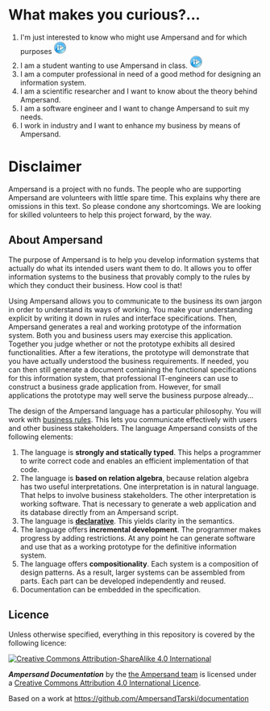 # What makes you curious?...

1. I'm just interested to know who might use Ampersand and for which purposes ![about Ampersand](/assets/59951_icon.jpg)
2. I am a student wanting to use Ampersand in class. ![](/assets/59951_icon.jpg)
3. I am a computer professional in need of a good method for designing an information system.
4. I am a scientific researcher and I want to know about the theory behind Ampersand.
5. I am a software engineer and I want to change Ampersand to suit my needs.
6. I work in industry and I want to enhance my business by means of Ampersand.

# Disclaimer
Ampersand is a project with no funds. The people who are supporting Ampersand are volunteers with little spare time. This explains why there are omissions in this text. So please condone any shortcomings. We are looking for skilled volunteers to help this project forward, by the way.

<!---
The purpose of the include here below is that the summary is printed at the front page.

{% include "./SUMMARY.md" %}
-->


## About Ampersand
The purpose of Ampersand is to help you develop information systems that actually do what its intended users want them to do. It allows you to offer information systems to the business that provably comply to the rules by which they conduct their business. How cool is that!

Using Ampersand allows you to communicate to the business its own jargon in order to understand its ways of working. You make your understanding explicit by writing it down in rules and interface specifications. Then, Ampersand generates a real and working prototype of the information system. Both you and business users may exercise this application. Together you judge whether or not the prototype exhibits all desired functionalities. After a few iterations, the prototype will demonstrate that you have actually understood the business requirements. If needed, you can then still generate a document containing the functional specifications for this information system, that professional IT-engineers can use to construct a business grade application from. However, for small applications the prototype may well serve the business purpose already...

The design of the Ampersand language has a particular philosophy. You will work with [business rules](http://www.businessrulesgroup.org/brmanifesto/BRManifesto.pdf). This lets you communicate effectively with users and other business stakeholders. The language Ampersand consists of the following elements:
1. The language is **strongly and statically typed**. This helps a programmer to write correct code and enables an efficient implementation of that code.
2. The language is **based on relation algebra**, because relation algebra has two useful interpretations. One interpretation is in natural language. That helps to involve business stakeholders. The other interpretation is working software. That is necessary to generate a web application and its database directly from an Ampersand script.
3. The language is **[declarative](/why-declarative.md "Why Declarative?")**. This yields clarity in the semantics.
4. The language offers **incremental development**. The programmer makes progress by adding restrictions. At any point he can generate software and use that as a working prototype for the definitive information system.
5. The language offers **compositionality**. Each system is a composition of design patterns. As a result, larger systems can be assembled from parts. Each part can be developed independently and reused.
6. Documentation can be embedded in the specification.



## Licence

Unless otherwise specified, everything in this repository is covered by the following licence:

[![Creative Commons Attribution-ShareAlike 4.0 International](https://licensebuttons.net/l/by-sa/4.0/88x31.png)](http://creativecommons.org/licenses/by-sa/4.0/)

***Ampersand Documentation*** by the [the Ampersand team](https://www.gitbook.com/@ampersandtarski) is licensed under a [Creative Commons Attribution 4.0 International Licence](http://creativecommons.org/licenses/by-sa/4.0/).

Based on a work at https://github.com/AmpersandTarski/documentation
